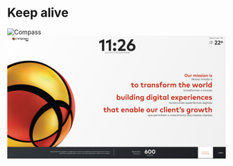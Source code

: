 <div>
    <h1>Keep alive</h1>
</div>
    <img src="assets/img/tela-login" alt="Compass">
    <img src="assets/img/Home.png" alt="Compass">
<div>